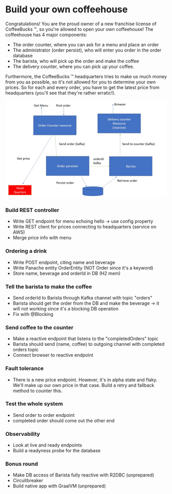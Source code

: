 # Build your own coffeehouse

Congratulations! You are the proud owner of a new franchise license of CoffeeBucks ™, so you're allowed to open your own coffeehouse! The coffeehouse has 4 major components:

* The order counter, where you can ask for a menu and place an order
* The administrator (order persist), who will enter you order in the order database
* The barista, who will pick up the order and make the coffee
* The delivery counter, where you can pick up your coffee.

Furthermore, the CoffeeBucks ™ headquarters tries to make us much money from you as possible, so it's not allowed for you to determine your own prices. So for each and every order, you have to get the latest price from headquarters (you'll see that they're rather erratic!).



![coffeehouse](coffeehouse.jpg)

### Build REST controller

- Write GET endpoint for menu echoing hello -> use config property
- Write REST client for prices connecting to headquarters (service on AWS)
- Merge price info with menu

### Ordering a drink

- Write POST endpoint, citing name and beverage
- Write Panache entity OrderEntity (NOT Order since it's a keyword)
- Store name, beverage and orderId in DB (H2 mem)

### Tell the barista to make the coffee

- Send orderId to Barista through Kafka channel with topic "orders"
- Barista should get the order from the DB and make the beverage -> it will not working since it's a blocking DB operation
- Fix with @Blocking

### Send coffee to the counter

- Make a reactive endpoint that listens to the "completedOrders" topic
- Barista should send (name, coffee) to outgoing channel with completed orders topic
- Connect browser to reactive endpoint

### Fault tolerance

* There is a new price endpoint. However, it's in alpha state and flaky. We'll make up our own price in that case. Build a retry and fallback method to counter this.

### 

### Test the whole system

- Send order to order endpoint
- completed order should come out the other end

### Observability

- Look at live and ready endpoints
- Build a readyness probe for the database



### Bonus round

- Make DB access of Barista fully reactive with R2DBC (unprepared)
- Circuitbreaker
- Build native app with GraalVM (unprepared)